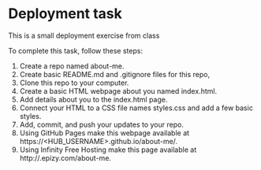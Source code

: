 # Deployment task

This is a small deployment exercise from class

To complete this task, follow these steps:

1. Create a repo named about-me.
2. Create basic README.md and .gitignore files for this repo,
3. Clone this repo to your computer.
4. Create a basic HTML webpage about you named index.html.
5. Add details about you to the index.html page.
6. Connect your HTML to a CSS file names styles.css and add a few basic styles.
7. Add, commit, and push your updates to your repo.
7. Using GitHub Pages make this webpage available at https://<HUB_USERNAME>.github.io/about-me/.
8. Using Infinity Free Hosting make this page available at http://<SOMETHING>.epizy.com/about-me.
